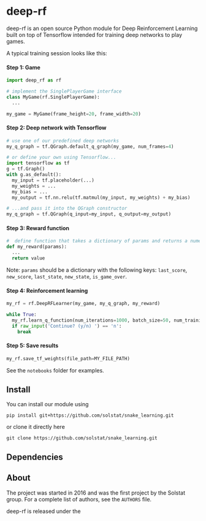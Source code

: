 # deep-rf

deep-rf is an open source Python module for Deep Reinforcement Learning built on top of Tensorflow intended for training deep networks to play games.


A typical training session looks like this:

#### Step 1:  Game
```python
import deep_rf as rf

# implement the SinglePlayerGame interface
class MyGame(rf.SinglePlayerGame):
  ...

my_game = MyGame(frame_height=20, frame_width=20)
```

#### Step 2:  Deep network with Tensorflow
```python
# use one of our predefined deep networks
my_q_graph = tf.QGraph.default_q_graph(my_game, num_frames=4)
```

```python
# or define your own using Tensorflow...
import tensorflow as tf
g = tf.Graph()
with g.as_default():
  my_input = tf.placeholder(...)
  my_weights = ...
  my_bias = ...
  my_output = tf.nn.relu(tf.matmul(my_input, my_weights) + my_bias)

# ...and pass it into the QGraph constructor
my_q_graph = tf.QGraph(q_input=my_input, q_output=my_output)
```

#### Step 3:  Reward function
```python
#  define function that takes a dictionary of params and returns a numerical value
def my_reward(params):
  ...
  return value
```

Note: `params` should be a dictionary with the following keys: `last_score`, `new_score`, `last_state`, `new_state`, `is_game_over`.


#### Step 4:  Reinforcement learning
```python
my_rf = rf.DeepRFLearner(my_game, my_q_graph, my_reward)

while True:
  my_rf.learn_q_function(num_iterations=1000, batch_size=50, num_training_steps=10)
  if raw_input('Continue? (y/n) ') == 'n':
    break
```

#### Step 5:  Save results

```python
my_rf.save_tf_weights(file_path=MY_FILE_PATH)
```


See the `notebooks` folder for examples.

## Install

You can install our module using
```
pip install git+https://github.com/solstat/snake_learning.git
```

or clone it directly here
```
git clone https://github.com/solstat/snake_learning.git
```

## Dependencies


## About

The project was started in 2016 and was the first project by the Solstat group.  For a complete list of authors, see the `AUTHORS` file.

deep-rf is released under the 


<!-- 

## Todo

* Add some more q graphs

## Ideas

* Soft max in in choosing action (exploitation step)
* Random move iterators that alternate
* Not having the mean in random move iterators grow exponentially

## Tech debt

* Revamp main -> turn into an ipython notebook, hide print function
* Add comments / documentation
* Allow for saving loading (*IMPORTANT!!!*)

-->
